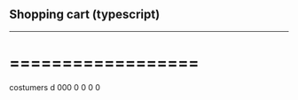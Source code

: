 ## Shopping cart (typescript)
---------------------------
==================
=================

costumers
d
000
0
0
0
0
